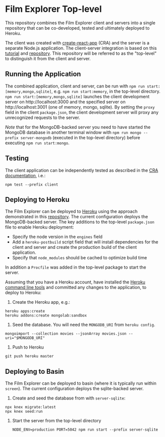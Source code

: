 # Film Explorer Top-level

This repository combines the Film Explorer client and servers into a single repository that can be co-developed, tested and ultimately deployed to Heroku.

The client was created with [create-react-app](https://github.com/facebookincubator/create-react-app) (CRA) and the server is a separate Node.js application. The client-server integration is based on this [tutorial](https://www.fullstackreact.com/articles/using-create-react-app-with-a-server/) and [repository](https://github.com/fullstackreact/food-lookup-demo). This repository will be referred to as the "top-level" to distinguish it from the client and server.

## Running the Application

The combined application, client and server, can be run with `npm run start:[memory,mongo,sqlite]`, e.g. `npm run start:memory`, in the top-level directory. `npm run start:[memory,mongo,sqlite]` launches the client development server on http://localhost:3000 and the specified server on http://localhost:3001 (one of memory, mongo, sqlite). By setting the `proxy` field in the client `package.json`, the client development server will proxy any unrecognized requests to the server.

*Note* that for the MongoDB-backed server you need to have started the MongoDB database in another terminal window with `npm run mongo --prefix server-mongodb` (executed in the top-level directory) before executing `npm run start:mongo`.

## Testing

The client application can be independently tested as described in the [CRA documentation](https://github.com/facebookincubator/create-react-app/blob/master/packages/react-scripts/template/README.md#running-tests), i.e.:

```
npm test --prefix client
```

## Deploying to Heroku

The Film Explorer can be deployed to [Heroku](heroku.com) using the approach demonstrated in this [repository](https://github.com/mars/heroku-cra-node). The current configuration deploys the MongoDB-backed server. The key additions to the top-level `package.json` file to enable Heroku deployment:

* Specify the node version in the `engines` field
* Add a `heroku-postbuild` script field that will install dependencies for the client and server and create the production build of the client application.
* Specify that `node_modules` should be cached to optimize build time

In addition a `Procfile` was added in the top-level package to start the server.

Assuming that you have a Heroku account, have installed the [Heroku command line tools](https://devcenter.heroku.com/articles/heroku-cli) and committed any changes to the application, to deploy to Heroku:

1. Create the Heroku app, e.g.:

  ```
  heroku apps:create
  heroku addons:create mongolab:sandbox
  ```

1. Seed the database. You will need the `MONGODB_URI` from `heroku config`.

  ```
  mongoimport --collection movies --jsonArray movies.json --uri="$MONGODB_URI"
  ```

1. Push to Heroku

  ```
  git push heroku master
  ```

## Deploying to Basin

The Film Explorer can be deployed to basin (where it is typically run within `screen`). The current configuration deploys the sqlite-backed server.

1. Create and seed the database from with `server-sqlite`:

  ```
  npx knex migrate:latest
  npx knex seed:run
  ```

1. Start the server from the top-level directory

	```
	NODE_ENV=production PORT=5042 npm run start --prefix server-sqlite
	```

